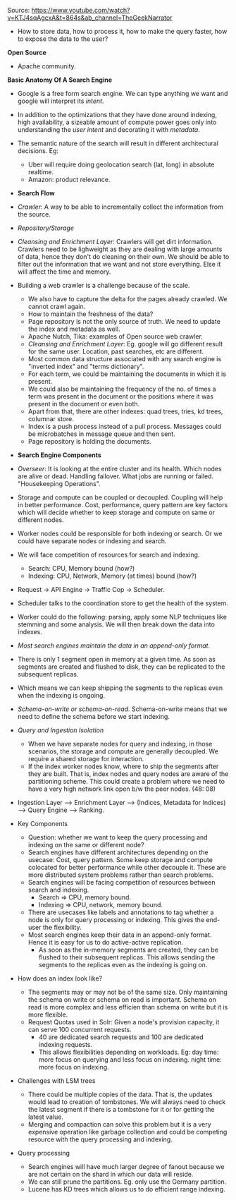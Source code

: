 Source: https://www.youtube.com/watch?v=KTJ4sqAgcxA&t=864s&ab_channel=TheGeekNarrator

* How to store data, how to process it, how to make the query faster, how to expose the data to the user?

**Open Source**
* Apache community.

**Basic Anatomy Of A Search Engine**
* Google is a free form search engine. We can type anything we want and google will interpret its *intent*.
* In addition to the optimizations that they have done around indexing, high availability, a sizeable amount of compute power goes only into understanding the *user intent* and decorating it with *metadata*.
* The semantic nature of the search will result in different architectural decisions. Eg: 
    * Uber will require doing geolocation search (lat, long) in absolute realtime.
    * Amazon: product relevance.

* **Search Flow**
* *Crawler*: A way to be able to incrementally collect the information from the source.
* *Repository/Storage*
* *Cleansing and Enrichment Layer*: Crawlers will get dirt information. Crawlers need to be lighweight as they are dealing with large amounts of data, hence they don't do cleaning on their own. We should be able to filter out the information that we want and not store everything. Else it will affect the time and memory.
* Building a web crawler is a challenge because of the scale.
    * We also have to capture the delta for the pages already crawled. We cannot crawl again.
    * How to maintain the freshness of the data?
    * Page repository is not the only source of truth. We need to update the index and metadata as well.
    * Apache Nutch, Tika: examples of Open source web crawler.
    * *Cleansing and Enrichment Layer*: Eg. google will go different result for the same user. Location, past searches, etc are different.
    * Most common data structure associated with any search engine is "inverted index" and "terms dictionary".
    * For each term, we could be maintaining the documents in which it is present.
    * We could also be maintaining the frequency of the no. of times a term was present in the document or the positions where it was present in the document or even both.
    * Apart from that, there are other indexes: quad trees, tries, kd trees, columnar store.
    * Index is a push process instead of a pull process. Messages could be microbatches in message queue and then sent.
    * Page repository is holding the documents.  

* **Search Engine Components**
* *Overseer*: It is looking at the entire cluster and its health. Which nodes are alive or dead. Handling failover. What jobs are running or failed. "Housekeeping Operations".
* Storage and compute can be coupled or decoupled. Coupling will help in better performance. Cost, performance, query pattern are key factors which will decide whether to keep storage and compute on same or different nodes.
* Worker nodes could be responsible for both indexing or search. Or we could have separate nodes or indexing and search.
* We will face competition of resources for search and indexing.
    * Search: CPU, Memory bound (how?)
    * Indexing: CPU, Network, Memory (at times) bound (how?)
* Request -> API Engine -> Traffic Cop -> Scheduler.
* Scheduler talks to the coordination store to get the health of the system.
* Worker could do the following: parsing, apply some NLP techniques like stemming and some analysis. We will then break down the data into indexes.
* *Most search engines maintain the data in an append-only format.*
* There is only 1 segment open in memory at a given time. As soon as segments are created and flushed to disk, they can be replicated to the subsequent replicas.
* Which means we can keep shipping the segments to the replicas even when the indexing is ongoing.
* *Schema-on-write or schema-on-read*. Schema-on-write means that we need to define the schema before we start indexing.
* *Query and Ingestion Isolation*
    * When we have separate nodes for query and indexing, in those scenarios, the storage and compute are generally decoupled. We require a shared storage for interaction.
    * If the index worker nodes know, where to ship the segments after they are built. That is, index nodes and query nodes are aware of the partitioning scheme. This could create a problem where we need to have a very high network link open b/w the peer nodes. (48: 08)


* Ingestion Layer --> Enrichment Layer --> (Indices, Metadata for Indices) --> Query Engine --> Ranking.

* Key Components
    * Question: whether we want to keep the query processing and indexing on the same or different node?
    * Search engines have different architectures depending on the usecase: Cost, query pattern. Some keep storage and compute colocated for better performance while other decouple it. These are more distributed system problems rather than search problems.
    * Search engines will be facing competition of resources between search and indexing.
        * Search => CPU, memory bound.
        * Indexing => CPU, network, memory bound.
    * There are usecases like labels and annotations to tag whether a node is only for query processing or indexing. This gives the end-user the flexibility.
    * Most search engines keep their data in an append-only format. Hence it is easy for us to do active-active replication.
        * As soon as the in-memory segments are created, they can be flushed to their subsequent replicas. This allows sending the segments to the replicas even as the indexing is going on.

* How does an index look like?
    * The segments may or may not be of the same size. Only maintaining the schema on write or schema on read is important. Schema on read is more complex and less efficien than schema on write but it is more flexible.
    * Request Quotas used in Solr: Given a node's provision capacity, it can serve 100 concurrent requests.
        * 40 are dedicated search requests and 100 are dedicated indexing requests.
        * This allows flexibilities depending on workloads. Eg: day time: more focus on querying and less focus on indexing. night time: more focus on indexing.

* Challenges with LSM trees
    * There could be multiple copies of the data. That is, the updates would lead to creation of tombstones. We will always need to check the latest segment if there is a tombstone for it or for getting the latest value.
    * Merging and compaction can solve this problem but it is a very expensive operation like garbage collection and could be competing resource with the query processing and indexing.

* Query processing
    * Search engines will have much larger degree of fanout because we are not certain on the shard in which our data will reside.
    * We can still prune the partitions. Eg. only use the Germany partition.
    * Lucene has KD trees which allows us to do efficient range indexing.